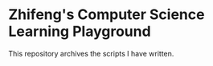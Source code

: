 # Zhifeng's Computer Science Learning Playground

This repository archives the scripts I have written.
